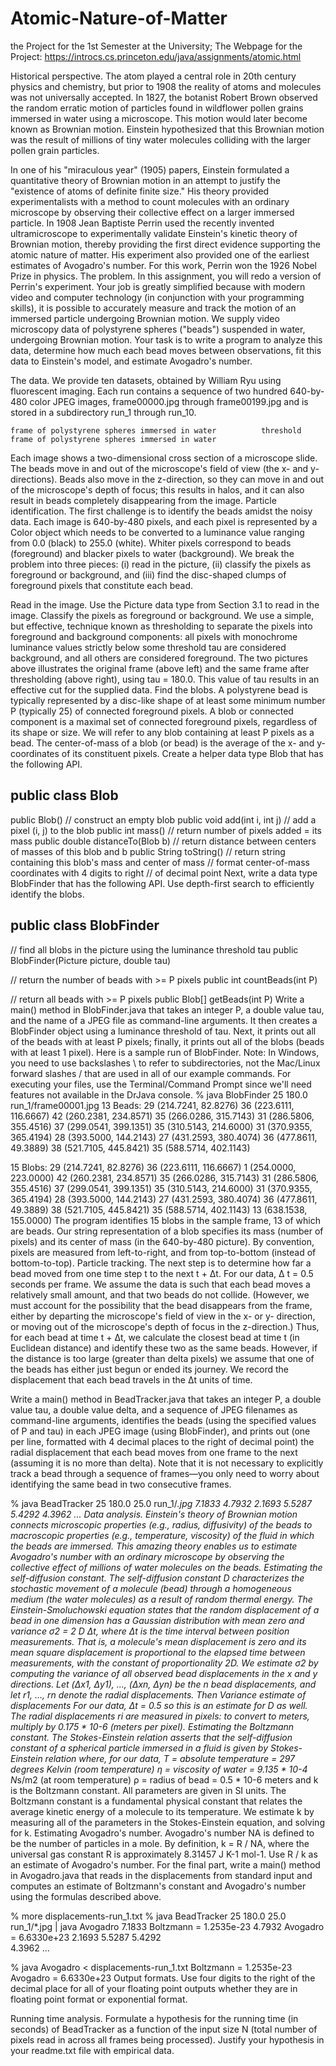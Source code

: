 # Atomic-Nature-of-Matter
the Project for the 1st Semester at the University;
The Webpage for the Project: https://introcs.cs.princeton.edu/java/assignments/atomic.html

Historical perspective. The atom played a central role in 20th century physics and chemistry, but prior to 1908 the reality of atoms and molecules was not universally accepted. In 1827, the botanist Robert Brown observed the random erratic motion of particles found in wildflower pollen grains immersed in water using a microscope. This motion would later become known as Brownian motion. Einstein hypothesized that this Brownian motion was the result of millions of tiny water molecules colliding with the larger pollen grain particles.

In one of his "miraculous year" (1905) papers, Einstein formulated a quantitative theory of Brownian motion in an attempt to justify the "existence of atoms of definite finite size." His theory provided experimentalists with a method to count molecules with an ordinary microscope by observing their collective effect on a larger immersed particle. In 1908 Jean Baptiste Perrin used the recently invented ultramicroscope to experimentally validate Einstein's kinetic theory of Brownian motion, thereby providing the first direct evidence supporting the atomic nature of matter. His experiment also provided one of the earliest estimates of Avogadro's number. For this work, Perrin won the 1926 Nobel Prize in physics.
The problem. In this assignment, you will redo a version of Perrin's experiment. Your job is greatly simplified because with modern video and computer technology (in conjunction with your programming skills), it is possible to accurately measure and track the motion of an immersed particle undergoing Brownian motion. We supply video microscopy data of polystyrene spheres ("beads") suspended in water, undergoing Brownian motion. Your task is to write a program to analyze this data, determine how much each bead moves between observations, fit this data to Einstein's model, and estimate Avogadro's number.

The data.  We provide ten datasets, obtained by William Ryu using fluorescent imaging. Each run contains a sequence of two hundred 640-by-480 color JPEG images, frame00000.jpg through frame00199.jpg and is stored in a subdirectory run_1 through run_10.

   	frame of polystyrene spheres immersed in water	       	threshold frame of polystyrene spheres immersed in water
Each image shows a two-dimensional cross section of a microscope slide. The beads move in and out of the microscope's field of view (the x- and y-directions). Beads also move in the z-direction, so they can move in and out of the microscope's depth of focus; this results in halos, and it can also result in beads completely disappearing from the image.
Particle identification. The first challenge is to identify the beads amidst the noisy data. Each image is 640-by-480 pixels, and each pixel is represented by a Color object which needs to be converted to a luminance value ranging from 0.0 (black) to 255.0 (white). Whiter pixels correspond to beads (foreground) and blacker pixels to water (background). We break the problem into three pieces: (i) read in the picture, (ii) classify the pixels as foreground or background, and (iii) find the disc-shaped clumps of foreground pixels that constitute each bead.

Read in the image. Use the Picture data type from Section 3.1 to read in the image.
Classify the pixels as foreground or background. We use a simple, but effective, technique known as thresholding to separate the pixels into foreground and background components: all pixels with monochrome luminance values strictly below some threshold tau are considered background, and all others are considered foreground. The two pictures above illustrates the original frame (above left) and the same frame after thresholding (above right), using tau = 180.0. This value of tau results in an effective cut for the supplied data.
Find the blobs. A polystyrene bead is typically represented by a disc-like shape of at least some minimum number P (typically 25) of connected foreground pixels. A blob or connected component is a maximal set of connected foreground pixels, regardless of its shape or size. We will refer to any blob containing at least P pixels as a bead. The center-of-mass of a blob (or bead) is the average of the x- and y-coordinates of its constituent pixels.
Create a helper data type Blob that has the following API.

public class Blob
------------------------------------------------------------------------------------------------
public Blob()                    // construct an empty blob
public void add(int i, int j)    // add a pixel (i, j) to the blob
public int mass()                // return number of pixels added = its mass
public double distanceTo(Blob b) // return distance between centers of masses of this blob and b
public String toString()         // return string containing this blob's mass and center of mass
                                 // format center-of-mass coordinates with 4 digits to right
                                 // of decimal point
Next, write a data type BlobFinder that has the following API. Use depth-first search to efficiently identify the blobs.

public class BlobFinder
------------------------------------------------------------------------------------------------
// find all blobs in the picture using the luminance threshold tau
public BlobFinder(Picture picture, double tau)

// return the number of beads with >= P pixels
public int countBeads(int P)

// return all beads with >= P pixels
public Blob[] getBeads(int P)
Write a main() method in BlobFinder.java that takes an integer P, a double value tau, and the name of a JPEG file as command-line arguments. It then creates a BlobFinder object using a luminance threshold of tau. Next, it prints out all of the beads with at least P pixels; finally, it prints out all of the blobs (beads with at least 1 pixel).
Here is a sample run of BlobFinder. Note: In Windows, you need to use backslashes \ to refer to subdirectories, not the Mac/Linux forward slashes / that are used in all of our example commands. For executing your files, use the Terminal/Command Prompt since we'll need features not available in the DrJava console.
% java BlobFinder 25 180.0 run_1/frame00001.jpg
13 Beads:
29 (214.7241,  82.8276)
36 (223.6111, 116.6667)
42 (260.2381, 234.8571)
35 (266.0286, 315.7143)
31 (286.5806, 355.4516)
37 (299.0541, 399.1351)
35 (310.5143, 214.6000)
31 (370.9355, 365.4194)
28 (393.5000, 144.2143)
27 (431.2593, 380.4074)
36 (477.8611,  49.3889)
38 (521.7105, 445.8421)
35 (588.5714, 402.1143)

15 Blobs:
29 (214.7241,  82.8276)
36 (223.6111, 116.6667)
 1 (254.0000, 223.0000)
42 (260.2381, 234.8571)
35 (266.0286, 315.7143)
31 (286.5806, 355.4516)
37 (299.0541, 399.1351)
35 (310.5143, 214.6000)
31 (370.9355, 365.4194)
28 (393.5000, 144.2143)
27 (431.2593, 380.4074)
36 (477.8611,  49.3889)
38 (521.7105, 445.8421)
35 (588.5714, 402.1143)
13 (638.1538, 155.0000)
The program identifies 15 blobs in the sample frame, 13 of which are beads. Our string representation of a blob specifies its mass (number of pixels) and its center of mass (in the 640-by-480 picture). By convention, pixels are measured from left-to-right, and from top-to-bottom (instead of bottom-to-top).
Particle tracking. The next step is to determine how far a bead moved from one time step t to the next t + Δt. For our data, Δ t = 0.5 seconds per frame. We assume the data is such that each bead moves a relatively small amount, and that two beads do not collide. (However, we must account for the possibility that the bead disappears from the frame, either by departing the microscope's field of view in the x- or y- direction, or moving out of the microscope's depth of focus in the z-direction.) Thus, for each bead at time t + Δt, we calculate the closest bead at time t (in Euclidean distance) and identify these two as the same beads. However, if the distance is too large (greater than delta pixels) we assume that one of the beads has either just begun or ended its journey. We record the displacement that each bead travels in the Δt units of time.

Write a main() method in BeadTracker.java that takes an integer P, a double value tau, a double value delta, and a sequence of JPEG filenames as command-line arguments, identifies the beads (using the specified values of P and tau) in each JPEG image (using BlobFinder), and prints out (one per line, formatted with 4 decimal places to the right of decimal point) the radial displacement that each bead moves from one frame to the next (assuming it is no more than delta). Note that it is not necessary to explicitly track a bead through a sequence of frames—you only need to worry about identifying the same bead in two consecutive frames.

% java BeadTracker 25 180.0 25.0 run_1/*.jpg
 7.1833
 4.7932
 2.1693
 5.5287
 5.4292
 4.3962
...
Data analysis. Einstein's theory of Brownian motion connects microscopic properties (e.g., radius, diffusivity) of the beads to macroscopic properties (e.g., temperature, viscosity) of the fluid in which the beads are immersed. This amazing theory enables us to estimate Avogadro's number with an ordinary microscope by observing the collective effect of millions of water molecules on the beads.
Estimating the self-diffusion constant. The self-diffusion constant D characterizes the stochastic movement of a molecule (bead) through a homogeneous medium (the water molecules) as a result of random thermal energy. The Einstein-Smoluchowski equation states that the random displacement of a bead in one dimension has a Gaussian distribution with mean zero and variance σ2 = 2 D Δt, where Δt is the time interval between position measurements. That is, a molecule's mean displacement is zero and its mean square displacement is proportional to the elapsed time between measurements, with the constant of proportionality 2D. We estimate σ2 by computing the variance of all observed bead displacements in the x and y directions. Let (Δx1, Δy1), ..., (Δxn, Δyn) be the n bead displacements, and let r1, ..., rn denote the radial displacements. Then
Variance estimate of displacements
For our data, Δt = 0.5 so this is an estimate for D as well. The radial displacements ri are measured in pixels: to convert to meters, multiply by 0.175 * 10-6 (meters per pixel).
Estimating the Boltzmann constant. The Stokes-Einstein relation asserts that the self-diffusion constant of a spherical particle immersed in a fluid is given by
Stokes-Einstein relation
where, for our data,
T = absolute temperature = 297 degrees Kelvin (room temperature)
η = viscosity of water = 9.135 * 10-4 N*s/m2 (at room temperature)
ρ = radius of bead = 0.5 * 10-6 meters
and k is the Boltzmann constant. All parameters are given in SI units. The Boltzmann constant is a fundamental physical constant that relates the average kinetic energy of a molecule to its temperature. We estimate k by measuring all of the parameters in the Stokes-Einstein equation, and solving for k.
Estimating Avogadro's number. Avogadro's number NA is defined to be the number of particles in a mole. By definition, k = R / NA, where the universal gas constant R is approximately 8.31457 J K-1 mol-1. Use R / k as an estimate of Avogadro's number.
For the final part, write a main() method in Avogadro.java that reads in the displacements from standard input and computes an estimate of Boltzmann's constant and Avogadro's number using the formulas described above.

% more displacements-run_1.txt        % java BeadTracker 25 180.0 25.0 run_1/*.jpg | java Avogadro
 7.1833                               Boltzmann = 1.2535e-23
 4.7932                               Avogadro  = 6.6330e+23
 2.1693
 5.5287
 5.4292  
 4.3962
...

% java Avogadro < displacements-run_1.txt
Boltzmann = 1.2535e-23
Avogadro  = 6.6330e+23
Output formats. Use four digits to the right of the decimal place for all of your floating point outputs whether they are in floating point format or exponential format.

Running time analysis. Formulate a hypothesis for the running time (in seconds) of BeadTracker as a function of the input size N (total number of pixels read in across all frames being processed). Justify your hypothesis in your readme.txt file with empirical data.
